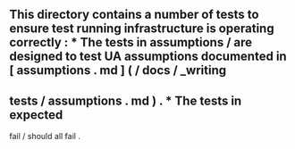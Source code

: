 This
directory
contains
a
number
of
tests
to
ensure
test
running
infrastructure
is
operating
correctly
:
*
The
tests
in
assumptions
/
are
designed
to
test
UA
assumptions
documented
in
[
assumptions
.
md
]
(
/
docs
/
_writing
-
tests
/
assumptions
.
md
)
.
*
The
tests
in
expected
-
fail
/
should
all
fail
.
